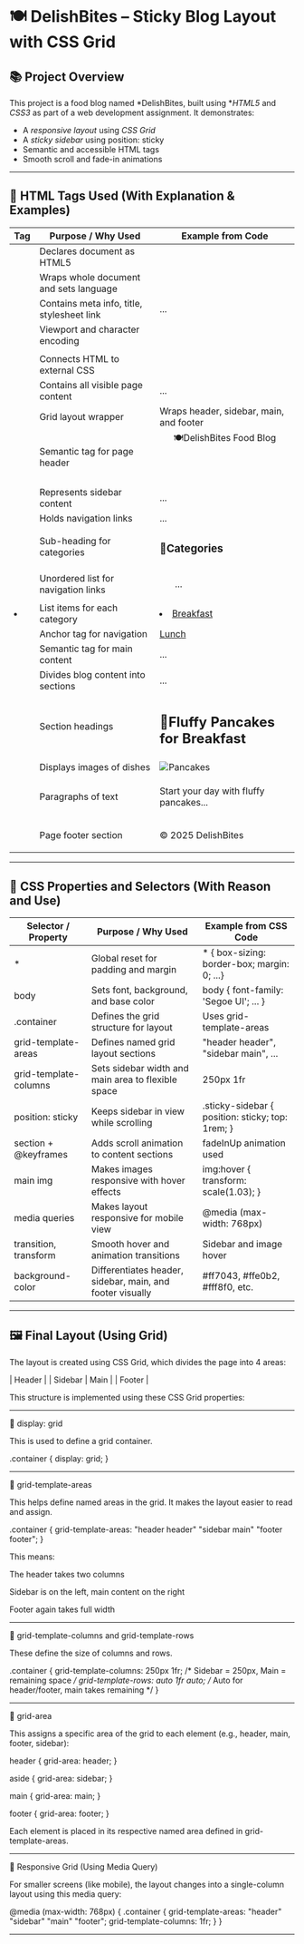 # 🍽 DelishBites – Sticky Blog Layout with CSS Grid

## 📚 Project Overview

This project is a food blog named *DelishBites, built using **HTML5* and *CSS3* as part of a web development assignment. It demonstrates:

- A *responsive layout* using *CSS Grid*
- A *sticky sidebar* using position: sticky
- Semantic and accessible HTML tags
- Smooth scroll and fade-in animations

---


## 🧱 HTML Tags Used (With Explanation & Examples)

| Tag        | Purpose / Why Used                                  | Example from Code                                           |
|------------|------------------------------------------------------|-------------------------------------------------------------|
| <!DOCTYPE html> | Declares document as HTML5                     | <!DOCTYPE html>                                           |
| <html lang="en"> | Wraps whole document and sets language        | <html lang="en">                                          |
| <head>    | Contains meta info, title, stylesheet link         | <head> ... </head>                                        |
| <meta>    | Viewport and character encoding                    | <meta name="viewport" content="width=device-width...">    |
| <title>   | Sets the browser tab title                         | <title>DelishBites-Food Blog</title>                      |
| <link>    | Connects HTML to external CSS                      | <link rel="stylesheet" href="style.css"/>                 |
| <body>    | Contains all visible page content                  | <body> ... </body>                                        |
| <div class="container"> | Grid layout wrapper                    | Wraps header, sidebar, main, and footer                     |
| <header>  | Semantic tag for page header                       | <header>🍽DelishBites Food Blog</header>                 |
| <aside>   | Represents sidebar content                         | <aside> ... </aside>                                      |
| <nav>     | Holds navigation links                             | <nav class="sticky-sidebar"> ... </nav>                   |
| <h3>      | Sub-heading for categories                         | <h3>🍴Categories</h3>                                     |
| <ul>      | Unordered list for navigation links                | <ul> ... </ul>                                            |
| <li>      | List items for each category                       | <li><a href="#breakfast">Breakfast</a></li>               |
| <a>       | Anchor tag for navigation                          | <a href="#lunch">Lunch</a>                                |
| <main>    | Semantic tag for main content                      | <main> ... </main>                                        |
| <section> | Divides blog content into sections                 | <section id="desserts"> ... </section>                    |
| <h2>      | Section headings                                   | <h2>🥞Fluffy Pancakes for Breakfast</h2>                   |
| <img>     | Displays images of dishes                          | <img src="..." alt="Pancakes" />                          |
| <p>       | Paragraphs of text                                 | <p>Start your day with fluffy pancakes...</p>             |
| <footer>  | Page footer section                                | <footer><p>&copy; 2025 DelishBites</p></footer>           |

---

## 🎨 CSS Properties and Selectors (With Reason and Use)

| Selector / Property           | Purpose / Why Used                                          | Example from CSS Code                         |
|------------------------------|--------------------------------------------------------------|-----------------------------------------------|
| *                          | Global reset for padding and margin                         | * { box-sizing: border-box; margin: 0; ...} |
| body                       | Sets font, background, and base color                       | body { font-family: 'Segoe UI'; ... }       |
| .container                 | Defines the grid structure for layout                       | Uses grid-template-areas                     |
| grid-template-areas       | Defines named grid layout sections                          | "header header", "sidebar main", ...         |
| grid-template-columns     | Sets sidebar width and main area to flexible space          | 250px 1fr                                    |
| position: sticky          | Keeps sidebar in view while scrolling                       | .sticky-sidebar { position: sticky; top: 1rem; } |
| section + @keyframes    | Adds scroll animation to content sections                   | fadeInUp animation used                     |
| main img                  | Makes images responsive with hover effects                   | img:hover { transform: scale(1.03); }       |
| media queries             | Makes layout responsive for mobile view                     | @media (max-width: 768px)                   |
| transition, transform   | Smooth hover and animation transitions                      | Sidebar and image hover                       |
| background-color          | Differentiates header, sidebar, main, and footer visually   | #ff7043, #ffe0b2, #fff8f0, etc.         |

---

## 🖼 Final Layout (Using Grid)

The layout is created using CSS Grid, which divides the page into 4 areas:

|  Header            |
|  Sidebar |  Main   |
|  Footer            |

This structure is implemented using these CSS Grid properties:


---

🔹 display: grid

This is used to define a grid container.

.container {
  display: grid;
}


---

🔹 grid-template-areas

This helps define named areas in the grid. It makes the layout easier to read and assign.

.container {
  grid-template-areas:
    "header header"
    "sidebar main"
    "footer footer";
}

This means:

The header takes two columns

Sidebar is on the left, main content on the right

Footer again takes full width



---

🔹 grid-template-columns and grid-template-rows

These define the size of columns and rows.

.container {
  grid-template-columns: 250px 1fr;   /* Sidebar = 250px, Main = remaining space */
  grid-template-rows: auto 1fr auto;  /* Auto for header/footer, main takes remaining */
}


---

🔹 grid-area

This assigns a specific area of the grid to each element (e.g., header, main, footer, sidebar):

header {
  grid-area: header;
}

aside {
  grid-area: sidebar;
}

main {
  grid-area: main;
}

footer {
  grid-area: footer;
}

Each element is placed in its respective named area defined in grid-template-areas.


---

📱 Responsive Grid (Using Media Query)

For smaller screens (like mobile), the layout changes into a single-column layout using this media query:

@media (max-width: 768px) {
  .container {
    grid-template-areas:
      "header"
      "sidebar"
      "main"
      "footer";
    grid-template-columns: 1fr;
  }
}



---
